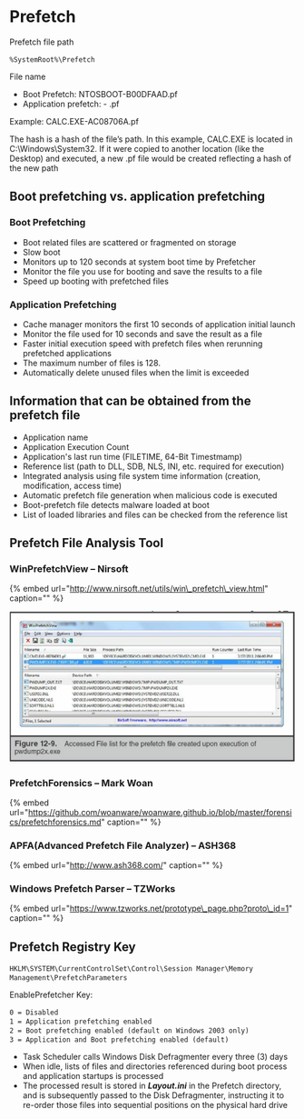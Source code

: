 # Prefetch

Prefetch file path

```text
%SystemRoot%\Prefetch
```

File name

* Boot Prefetch: NTOSBOOT-B00DFAAD.pf
* Application prefetch: - .pf

Example: CALC.EXE-AC08706A.pf

The hash is a hash of the file’s path. In this example, CALC.EXE is located in C:\Windows\System32. If it were copied to another location \(like the Desktop\) and executed, a new .pf file would be created reflecting a hash of the new path

## Boot prefetching vs. application prefetching

### Boot Prefetching

* Boot related files are scattered or fragmented on storage 
* Slow boot 
* Monitors up to 120 seconds at system boot time by Prefetcher 
* Monitor the file you use for booting and save the results to a file 
* Speed up booting with prefetched files 

### Application Prefetching

* Cache manager monitors the first 10 seconds of application initial launch 
* Monitor the file used for 10 seconds and save the result as a file 
* Faster initial execution speed with prefetch files when rerunning prefetched applications 
* The maximum number of files is 128. 
* Automatically delete unused files when the limit is exceeded

## Information that can be obtained from the prefetch file

* Application name 
* Application Execution Count 
* Application's last run time \(FILETIME, 64-Bit Timestmamp\) 
* Reference list \(path to DLL, SDB, NLS, INI, etc. required for execution\) 
* Integrated analysis using file system time information \(creation, modification, access time\) 
* Automatic prefetch file generation when malicious code is executed 
* Boot-prefetch file detects malware loaded at boot 
* List of loaded libraries and files can be checked from the reference list

## Prefetch File Analysis Tool

### WinPrefetchView – Nirsoft

{% embed url="http://www.nirsoft.net/utils/win\_prefetch\_view.html" caption="" %}

![](../.gitbook/assets/prefetch-sample.png)

### PrefetchForensics – Mark Woan

{% embed url="https://github.com/woanware/woanware.github.io/blob/master/forensics/prefetchforensics.md" caption="" %}

### APFA\(Advanced Prefetch File Analyzer\) – ASH368

{% embed url="http://www.ash368.com/" caption="" %}

### Windows Prefetch Parser – TZWorks

{% embed url="https://www.tzworks.net/prototype\_page.php?proto\_id=1" caption="" %}

## Prefetch Registry Key

```text
HKLM\SYSTEM\CurrentControlSet\Control\Session Manager\Memory Management\PrefetchParameters
```

EnablePrefetcher Key:

```text
0 = Disabled
1 = Application prefetching enabled
2 = Boot prefetching enabled (default on Windows 2003 only)
3 = Application and Boot prefetching enabled (default)
```

* Task Scheduler calls Windows Disk Defragmenter every three \(3\) days 
* When idle, lists of files and directories referenced during boot process and application startups is processed
* The processed result is stored in _**Layout.ini**_ in the Prefetch directory, and is subsequently passed to the Disk Defragmenter, instructing it to re-order those files into sequential positions on the physical hard drive

